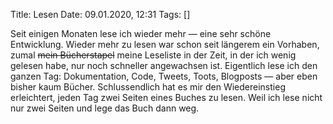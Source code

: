 Title: Lesen
Date: 09.01.2020, 12:31
Tags: []

Seit einigen Monaten lese ich wieder mehr — eine sehr schöne Entwicklung. Wieder mehr zu lesen war schon seit längerem ein Vorhaben, zumal <del>mein Bücherstapel</del> meine Leseliste in der Zeit, in der ich wenig gelesen habe, nur noch schneller angewachsen ist. Eigentlich lese ich den ganzen Tag: Dokumentation, Code, Tweets, Toots, Blogposts — aber eben bisher kaum Bücher. Schlussendlich hat es mir den Wiedereinstieg erleichtert, jeden Tag zwei Seiten eines Buches zu lesen. Weil ich lese nicht nur zwei Seiten und lege das Buch dann weg.